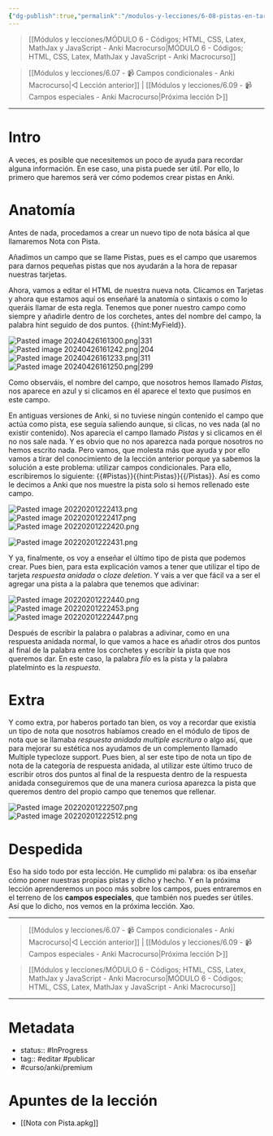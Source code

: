 ```yaml
---
{"dg-publish":true,"permalink":"/modulos-y-lecciones/6-08-pistas-en-tarjetas-anki-macrocurso/","noteIcon":"","updated":"2024-05-22T13:35:12.446+02:00"}
---
```



> [[Módulos y lecciones/MÓDULO 6 - Códigos; HTML, CSS, Latex, MathJax y JavaScript - Anki Macrocurso\|MÓDULO 6 - Códigos; HTML, CSS, Latex, MathJax y JavaScript - Anki Macrocurso]]

> [[Módulos y lecciones/6.07 - 📹 Campos condicionales - Anki Macrocurso\|◁ Lección anterior]] | [[Módulos y lecciones/6.09 - 📹 Campos especiales - Anki Macrocurso\|Próxima lección ▷]]

---

# Intro
A veces, es posible que necesitemos un poco de ayuda para recordar alguna información. En ese caso, una pista puede ser útil. Por ello, lo primero que haremos será ver cómo podemos crear pistas en Anki.

# Anatomía
Antes de nada, procedamos a crear un nuevo tipo de nota básica al que llamaremos Nota con Pista.

Añadimos un campo que se llame Pistas, pues es el campo que usaremos para darnos pequeñas pistas que nos ayudarán a la hora de repasar nuestras tarjetas.

Ahora, vamos a editar el HTML de nuestra nueva nota. Clicamos en Tarjetas y ahora que estamos aquí os enseñaré la anatomía o sintaxis o como lo queráis llamar de esta regla. Tenemos que poner nuestro campo como siempre y añadirle dentro de los corchetes, antes del nombre del campo, la palabra hint seguido de dos puntos. {{hint:MyField}}.

![Pasted image 20240426161300.png|331](/img/user/ANEXOS/Pasted%20image%2020240426161300.png) ![Pasted image 20240426161242.png|204](/img/user/ANEXOS/Pasted%20image%2020240426161242.png) ![Pasted image 20240426161233.png|311](/img/user/ANEXOS/Pasted%20image%2020240426161233.png) ![Pasted image 20240426161250.png|299](/img/user/ANEXOS/Pasted%20image%2020240426161250.png)

Como observáis, el nombre del campo, que nosotros hemos llamado _Pistas,_ nos aparece en azul y si clicamos en él aparece el texto que pusimos en este campo. 


En antiguas versiones de Anki, si no tuviese ningún contenido el campo que actúa como pista, ese seguía saliendo aunque, si clicas, no ves nada (al no existir contenido). Nos aparecía el campo llamado _Pistas_ y si clicamos en él no nos sale nada. Y es obvio que no nos aparezca nada porque nosotros no hemos escrito nada. Pero vamos, que molesta más que ayuda y por ello vamos a tirar del conocimiento de la lección anterior porque ya sabemos la solución a este problema: utilizar campos condicionales. Para ello, escribiremos lo siguiente: {{#Pistas}}{{hint:Pistas}}{{/Pistas}}. Así es como le decimos a Anki que nos muestre la pista solo si hemos rellenado este campo.

![Pasted image 20220201222413.png](/img/user/ANEXOS/Pasted%20image%2020220201222413.png) ![Pasted image 20220201222417.png](/img/user/ANEXOS/Pasted%20image%2020220201222417.png) ![Pasted image 20220201222420.png](/img/user/ANEXOS/Pasted%20image%2020220201222420.png)

![Pasted image 20220201222431.png](/img/user/ANEXOS/Pasted%20image%2020220201222431.png)

Y ya, finalmente, os voy a enseñar el último tipo de pista que podemos crear. Pues bien, para esta explicación vamos a tener que utilizar el tipo de tarjeta _respuesta anidada_ o _cloze deletion_. Y vais a ver que fácil va a ser el agregar una pista a la palabra que tenemos que adivinar:

![Pasted image 20220201222440.png](/img/user/ANEXOS/Pasted%20image%2020220201222440.png) ![Pasted image 20220201222453.png](/img/user/ANEXOS/Pasted%20image%2020220201222453.png)  ![Pasted image 20220201222447.png](/img/user/ANEXOS/Pasted%20image%2020220201222447.png)

Después de escribir la palabra o palabras a adivinar, como en una respuesta anidada normal, lo que vamos a hace es añadir otros dos puntos al final de la palabra entre los corchetes y escribir la pista que nos queremos dar. En este caso, la palabra _filo_ es la pista y la palabra platelminto es la _respuesta_.

# Extra

Y como extra, por haberos portado tan bien, os voy a recordar que existía un tipo de nota que nosotros habíamos creado en el módulo de tipos de nota que se llamaba _respuesta anidada multiple escritura_ o algo así, que para mejorar su estética nos ayudamos de un complemento llamado Multiple typecloze support. Pues bien, al ser este tipo de nota un tipo de nota de la categoría de respuesta anidada, al utilizar este último truco de escribir otros dos puntos al final de la respuesta dentro de la respuesta anidada conseguiremos que de una manera curiosa aparezca la pista que queremos dentro del propio campo que tenemos que rellenar.

![Pasted image 20220201222507.png](/img/user/ANEXOS/Pasted%20image%2020220201222507.png) ![Pasted image 20220201222512.png](/img/user/ANEXOS/Pasted%20image%2020220201222512.png)

# Despedida
Eso ha sido todo por esta lección. He cumplido mi palabra: os iba enseñar cómo poner nuestras propias pistas y dicho y hecho. Y en la próxima lección aprenderemos un poco más sobre los campos, pues entraremos en el terreno de los **campos especiales**, que también nos puedes ser útiles. Así que lo dicho, nos vemos en la próxima lección. Xao.

---

> [[Módulos y lecciones/6.07 - 📹 Campos condicionales - Anki Macrocurso\|◁ Lección anterior]] | [[Módulos y lecciones/6.09 - 📹 Campos especiales - Anki Macrocurso\|Próxima lección ▷]]

> [[Módulos y lecciones/MÓDULO 6 - Códigos; HTML, CSS, Latex, MathJax y JavaScript - Anki Macrocurso\|MÓDULO 6 - Códigos; HTML, CSS, Latex, MathJax y JavaScript - Anki Macrocurso]]

---

# Metadata
- status:: #InProgress  
- tag:: #editar #publicar 
- #curso/anki/premium 
# Apuntes de la lección
- [[Nota con Pista.apkg]]
